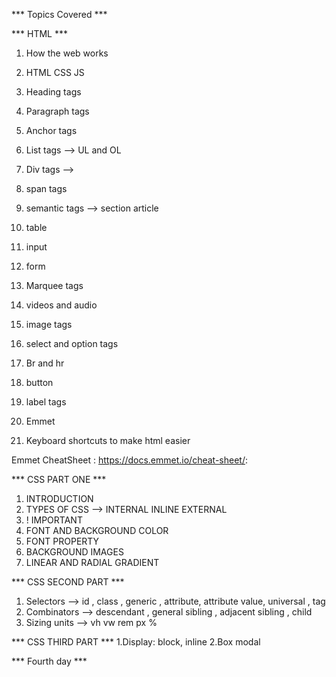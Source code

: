 *** Topics Covered *** 

*** HTML *** 

1. How the web works
2. HTML CSS JS 
3. Heading tags
4. Paragraph tags
5. Anchor tags
6. List tags --> UL and OL 
7. Div tags --> 
8. span tags 
9. semantic tags --> section article
10. table 
11. input 
12. form 
13. Marquee tags 
14. videos and audio
15. image tags 
17. select and option tags
18. Br and hr
19. button 
20. label tags 
21. Emmet

22. Keyboard shortcuts to make html easier

Emmet CheatSheet : https://docs.emmet.io/cheat-sheet/:


*** CSS PART ONE *** 

1. INTRODUCTION 
2. TYPES OF CSS --> INTERNAL INLINE EXTERNAL 
3. ! IMPORTANT 
4. FONT AND BACKGROUND COLOR 
5. FONT PROPERTY 
6. BACKGROUND IMAGES
7. LINEAR AND RADIAL GRADIENT


*** CSS SECOND PART *** 

1. Selectors --> id , class , generic , attribute, attribute value, universal , tag 
2. Combinators --> descendant , general sibling , adjacent sibling , child 
3. Sizing units --> vh vw rem px % 


*** CSS THIRD PART ***
1.Display: block, inline
2.Box modal 


*** Fourth day ***


